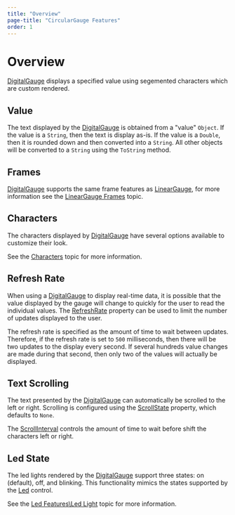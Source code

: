 ```yaml
---
title: "Overview"
page-title: "CircularGauge Features"
order: 1
---
```

# Overview

[DigitalGauge](xref:@ActiproUIRoot.Controls.Gauge.DigitalGauge) displays a specified value using segemented characters which are custom rendered.

## Value

The text displayed by the [DigitalGauge](xref:@ActiproUIRoot.Controls.Gauge.DigitalGauge) is obtained from a "value" `Object`. If the value is a `String`, then the text is display as-is. If the value is a `Double`, then it is rounded down and then converted into a `String`. All other objects will be converted to a `String` using the `ToString` method.

## Frames

[DigitalGauge](xref:@ActiproUIRoot.Controls.Gauge.DigitalGauge) supports the same frame features as [LinearGauge](xref:@ActiproUIRoot.Controls.Gauge.LinearGauge), for more information see the [LinearGauge Frames](../linear-gauge-features/frames.md) topic.

## Characters

The characters displayed by [DigitalGauge](xref:@ActiproUIRoot.Controls.Gauge.DigitalGauge) have several options available to customize their look.

See the [Characters](characters.md) topic for more information.

## Refresh Rate

When using a [DigitalGauge](xref:@ActiproUIRoot.Controls.Gauge.DigitalGauge) to display real-time data, it is possible that the value displayed by the gauge will change to quickly for the user to read the individual values. The [RefreshRate](xref:@ActiproUIRoot.Controls.Gauge.DigitalGauge.RefreshRate) property can be used to limit the number of updates displayed to the user.

The refresh rate is specified as the amount of time to wait between updates. Therefore, if the refresh rate is set to `500` milliseconds, then there will be two updates to the display every second. If several hundreds value changes are made during that second, then only two of the values will actually be displayed.

## Text Scrolling

The text presented by the [DigitalGauge](xref:@ActiproUIRoot.Controls.Gauge.DigitalGauge) can automatically be scrolled to the left or right. Scrolling is configured using the [ScrollState](xref:@ActiproUIRoot.Controls.Gauge.DigitalGauge.ScrollState) property, which defaults to `None`.

The [ScrollInterval](xref:@ActiproUIRoot.Controls.Gauge.DigitalGauge.ScrollInterval) controls the amount of time to wait before shift the characters left or right.

## Led State

The led lights rendered by the [DigitalGauge](xref:@ActiproUIRoot.Controls.Gauge.DigitalGauge) support three states: on (default), off, and blinking. This functionality mimics the states supported by the [Led](xref:@ActiproUIRoot.Controls.Gauge.Led) control.

See the [Led Features\Led Light](../led-features/led-light.md) topic for more information.
